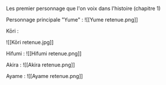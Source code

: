 
Les premier personnage que l'on voix dans l'histoire (chapitre 1)



Personnage principale "Yume" :
![[Yume retenue.png]]


Kōri :

![[Kōri retenue.jpg]]


Hifumi :
![[Hifumi retenue.png]]

Akira :
![[Akira retenue.png]]

Ayame :
![[Ayame retenue.png]]

